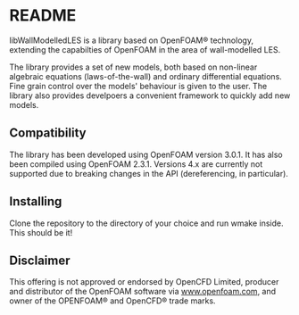 # README #

libWallModelledLES is a library based on OpenFOAM® technology, extending the
capabilties of OpenFOAM in the area of wall-modelled LES.

The library provides a set of new models, both based on non-linear algebraic
equations (laws-of-the-wall) and ordinary differential equations.
Fine grain control over the models' behaviour is given to the user.
The library also provides develpoers a convenient framework to quickly add new 
models.

## Compatibility ##

The library has been developed using OpenFOAM version 3.0.1. It has also been
compiled using OpenFOAM 2.3.1. Versions 4.x are currently not supported due
to breaking changes in the API (dereferencing, in particular).

## Installing ##

Clone the repository to the directory of your choice and run wmake inside.
This should be it!

## Disclaimer ##

This offering is not approved or endorsed by OpenCFD Limited, producer and
distributor of the OpenFOAM software via www.openfoam.com, and owner of the
OPENFOAM®  and OpenCFD®  trade marks.
